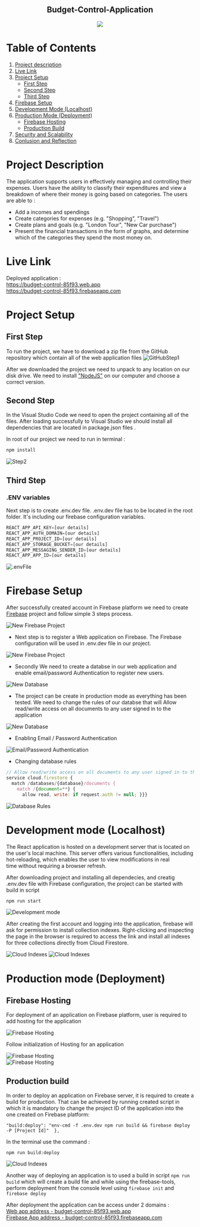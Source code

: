 <h2 align="center"> Budget-Control-Application </h2>

<p align="center">
  <img src="https://res.cloudinary.com/dwc3fiaro/image/upload/c_scale,e_sharpen:100,h_707/v1684152514/Budget-Control-App/2_xwicqv.png" />
</p>

# Table of Contents

1.  [Project description](#project-description)
2.  [Live Link](#live-link)
3.  [Project Setup](#project-setup)
    * [First Step](#first-step)<br>
    * [Second Step](#second-step)<br>
    * [Third Step](#third-step)
4. [Firebase Setup](#firebase-setup)
5. [Development Mode (Localhost)](#development-mode-localhost)
6. [Production Mode (Deployment)](#production-mode-deployment)
    * [Firebase Hosting](#firebase-hosting)
    * [Production Build](#production-build)
8. [Security and Scalability](#securityy-and-scalability)
9. [Conlusion and Reflection](#conclusion-and-reflection)

# Project Description

The application supports users in effectively managing and controlling their expenses. 
Users have the ability to classify their expenditures and view a breakdown of where their money is going based on categories.
The users are able to :
- Add a incomes and spendings
- Create categories for expenses (e.g. "Shopping", "Travel")
- Create plans and goals (e.g. "London Tour", "New Car purchase")
- Present the financial transactions in the form of graphs, and determine which of the categories they spend the most money on.

# Live Link

Deployed application :<br> 
https://budget-control-85f93.web.app <br>
https://budget-control-85f93.firebaseapp.com

# Project Setup

## First Step 

To run the project, we have to download a zip file from the GitHub repository which contain all of the web application files
![GitHubStep1](https://res.cloudinary.com/dwc3fiaro/image/upload/c_scale,q_100,w_805/v1683911199/Budget-Control-App/3_sfdym2.png)

After we downloaded the project we need to unpack to any location on our disk drive. We need to install ["NodeJS"](https://nodejs.org/en/download/) on our computer
and choose a correct version.

## Second Step

In the Visual Studio Code we need to open the project containing all of the files. After loading successfully to Visual Studio we should install all dependencies that are located in package.json files .

In root of our project we need to run in terminal :
```javascript
npm install
```
![Step2](https://res.cloudinary.com/dwc3fiaro/image/upload/c_scale,e_sharpen:100,h_298/v1683911373/Budget-Control-App/4_kosnev.png)

## Third Step

### .ENV variables

Next step is to create .env.dev file.
.env.dev file has to be located in the root folder. It's including our firebase configuration variables.


```javascript
REACT_APP_API_KEY=[our details]
REACT_APP_AUTH_DOMAIN=[our details]
REACT_APP_PROJECT_ID=[our details]
REACT_APP_STORAGE_BUCKET=[our details]
REACT_APP_MESSAGING_SENDER_ID=[our details]
REACT_APP_APP_ID=[our details]
```

![.envFile](https://res.cloudinary.com/dwc3fiaro/image/upload/c_scale,e_sharpen:100,h_193/v1683911748/Budget-Control-App/5_raex8j.png)

# Firebase Setup

After successfully created account in Firebase platform we need to create [Firebase](https://console.firebase.google.com) project and follow simple
3 steps process.

![New Firebase Project](https://res.cloudinary.com/dwc3fiaro/image/upload/c_scale,e_sharpen:100,h_317,q_100/v1683916502/Budget-Control-App/6_ns47ac.png)<br>

- Next step is to register a Web application on Firebase. The Firebase configuration will be used in .env.dev file in our project.

![New Firebase Project](https://res.cloudinary.com/dwc3fiaro/image/upload/c_scale,e_sharpen:100,h_345,q_100/v1683921013/Budget-Control-App/13_wshcay.png)

- Secondly We need to create a databse in our web application and enable email/password Authentication to register new users.

![New Database ](https://res.cloudinary.com/dwc3fiaro/image/upload/c_scale,e_sharpen:100,h_291,q_100/v1683921230/Budget-Control-App/14_sx5tve.png)<br>

- The project can be create in production mode as everything has been tested. We need to change the rules of our databse that will Allow read/write access on all documents to any user signed in to the application

![New Database ](https://res.cloudinary.com/dwc3fiaro/image/upload/c_scale,e_sharpen:100,q_100,w_933/v1683921433/Budget-Control-App/15_pqjq4f.png)<br>

- Enabling Email / Password Authentication

![Email/Password Authentication](https://res.cloudinary.com/dwc3fiaro/image/upload/c_scale,e_sharpen:100,h_388,q_100/v1684154661/Budget-Control-App/16_xgi1dh.png)

- Changing database rules

```javascript
// Allow read/write access on all documents to any user signed in to the application
service cloud.firestore {
  match /databases/{database}/documents {
    match /{document=**} {
      allow read, write: if request.auth != null; }}}
```
![Database Rules](https://res.cloudinary.com/dwc3fiaro/image/upload/c_scale,e_sharpen:100,h_322,q_100/v1684161138/Budget-Control-App/20_t7q5gc.png)


# Development mode (Localhost)

The React application is hosted on a development server that is located on the user's local machine. This server offers various functionalities, including hot-reloading, which enables the user to view modifications in real time without requiring a browser refresh.

After downloading project and installing all dependecies, and creatig .env.dev file with Firebase configuration, the project can be started with build in script 

```javascript
npm run start
```
![Development mode](https://res.cloudinary.com/dwc3fiaro/image/upload/c_scale,e_sharpen:100,h_264,q_100/v1684159680/Budget-Control-App/17_mngaja.png)

After creating the first account and logging into the application, firebase will ask for permission to install collection indexes. Right-clicking and inspecting the page in the browser is required to access the link and install all indexes for three collections directly from Cloud Firestore.

![Cloud Indexes](https://res.cloudinary.com/dwc3fiaro/image/upload/c_scale,e_sharpen:100,h_385,q_100/v1684163620/Budget-Control-App/18_ssynqc.png)
![Cloud Indexes](https://res.cloudinary.com/dwc3fiaro/image/upload/c_scale,e_sharpen:100,h_470,q_100/v1684165292/Budget-Control-App/22_mcyjus.png)

# Production mode (Deployment)
## Firebase Hosting

For deployment of an application on Firebase platform, user is required to add hosting for the application

![Firebase Hosting](https://res.cloudinary.com/dwc3fiaro/image/upload/c_scale,e_sharpen:100,h_224,q_100/v1684166769/Budget-Control-App/24_q9hs8r.png)

Follow initialization of Hosting for an application

![Firebase Hosting](https://res.cloudinary.com/dwc3fiaro/image/upload/c_scale,e_sharpen:100,h_255,q_100/v1684167664/Budget-Control-App/29_cvxqkc.png)<br>
![Firebase Hosting](https://res.cloudinary.com/dwc3fiaro/image/upload/c_scale,e_sharpen:100,h_402,q_100/v1684167775/Budget-Control-App/28_fg55uh.png)



## Production build
In order to deploy an application on Firebase server, it is required to create a build for production. That can be achieved by running created script in which it is mandatory to change the project ID of the application into the one created on Firebase platform: 

```
"build:deploy": "env-cmd -f .env.dev npm run build && firebase deploy -P [Project Id]"  },
```
In the terminal use the command :
```
npm run build:deploy
```
![Cloud Indexes](https://res.cloudinary.com/dwc3fiaro/image/upload/c_scale,e_sharpen:100,h_147,q_100/v1684166096/Budget-Control-App/23_hw9c4t.png)

Another way of deploying an application is to used a build in script ``` npm run build ``` which will create a build file and while using the firebase-tools, perform deployment from the console level using ```firebase init``` and ```firebase deploy```<br>

After deployment the application can be access under 2 domains :<br>
[Web app address - budget-control-85f93.web.app](https://budget-control-85f93.web.app)<br>
[Firebase App address - budget-control-85f93.firebaseapp.com](https://budget-control-85f93.firebaseapp.com)


